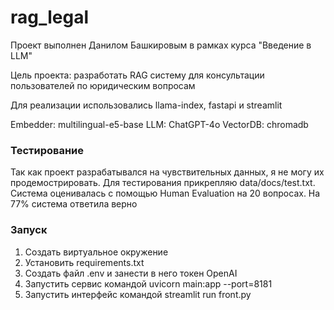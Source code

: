 # rag_legal

Проект выполнен Данилом Башкировым в рамках курса "Введение в LLM"

Цель проекта: разработать RAG систему для консультации пользователей по юридическим вопросам 

Для реализации использовались llama-index, fastapi и streamlit

Embedder: multilingual-e5-base
LLM: ChatGPT-4o
VectorDB: chromadb

### Тестирование
Так как проект разрабатывался на чувствительных данных, я не могу их продемострировать. Для тестирования прикрепляю data/docs/test.txt. Система оценивалась с помощью Human Evaluation на 20 вопросах. На 77% система ответила верно

### Запуск
1. Создать виртуальное окружение
2. Установить requirements.txt
3. Создать файл .env и занести в него токен OpenAI
4. Запустить сервис командой uvicorn main:app --port=8181
5. Запустить интерфейс командой streamlit run front.py